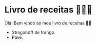 # Livro de receitas 🧑🏻‍🍳

Olá! Bem vindo ao meu livro de receitas 👋🏻

 - Strogonoff de frango.
 - Pavê.